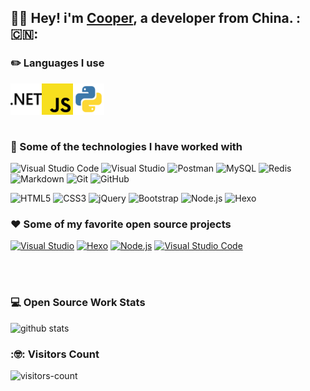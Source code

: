 ## :man_technologist: Hey! i'm [Cooper](https://You-zx.github.io/), a developer from China. :🇨🇳:

### ✏️ Languages I use

<img align="left" src="/icons/dotnet.svg" alt=".NET" height="50px" />
<img align="left" src="/icons/javascript.svg" alt="JS" height="50px" />
<img align="left" src="/icons/python.svg" alt="Python" height="50px" />

<br><br><br><br>



### :rocket: Some of the technologies I have worked with
![Visual Studio Code](https://img.shields.io/badge/-VSCode-000000?style=flat&logo=visual-studio-code&logoColor=007ACC)
![Visual Studio](https://img.shields.io/badge/-VS-000000?style=flat&logo=visual-studio&logoColor=5C2D91)
![Postman](https://img.shields.io/badge/-Postman-000000?style=flat&logo=Postman)
![MySQL](https://img.shields.io/badge/-MySQL-000000?style=flat&logo=MySQL)
![Redis](https://img.shields.io/badge/-Redis-000000?style=flat&logo=Redis)
![Markdown](https://img.shields.io/badge/-Markdown-000000?style=flat&logo=Markdown)
![Git](https://img.shields.io/badge/-Git-000000?style=flat&logo=git)
![GitHub](https://img.shields.io/badge/-GitHub-000000?style=flat&logo=github)

![HTML5](https://img.shields.io/badge/-HTML5-000000?style=flat&logo=html5)
![CSS3](https://img.shields.io/badge/-CSS3-000000?style=flat&logo=CSS3)
![jQuery](https://img.shields.io/badge/-jQuery-000000?style=flat&logo=jQuery)
![Bootstrap](https://img.shields.io/badge/-Bootstrap-000000?style=flat&logo=Bootstrap)
![Node.js](https://img.shields.io/badge/-Node.js-000000?style=flat&logo=nodedotjs)
![Hexo](https://img.shields.io/badge/-Hexo-000000?style=flat&logo=Hexo)


### :heart: Some of my favorite open source projects
[![Visual Studio](https://img.shields.io/badge/-VS-000000?style=flat&logo=visual-studio&logoColor=5C2D91)](https://visualstudio.microsoft.com/zh-hans/vs/)
[![Hexo](https://img.shields.io/badge/-Hexo-000000?style=flat&logo=Hexo)](https://hexo.io/)
[![Node.js](https://img.shields.io/badge/-Node.js-000000?style=flat&logo=nodedotjs)](https://github.com/nodejs)
[![Visual Studio Code](https://img.shields.io/badge/-VSCode-000000?style=flat&logo=visual-studio-code&logoColor=007ACC)](https://github.com/microsoft/vscode)

<br><br>

### 💻 Open Source Work Stats

![github stats](https://github-readme-stats.vercel.app/api?username=You-zx&show_icons=true)


### :🤓: Visitors Count

![visitors-count](https://visitor-badge.laobi.icu/badge?page_id=You-zx.readme)
